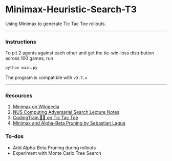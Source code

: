 # Minimax-Heuristic-Search-T3
Using Minimax to generate Tic Tac Toe rollouts.

---

### Instructions

To pit 2 agents against each other and get the tie-win-loss distribution across 100 games, run

```bash
python main.py
```

The program is compatible with `v3.7.x`

---

### Resources

1. [Minimax on Wikipedia](https://en.wikipedia.org/wiki/Minimax)
2. [NUS Computing Adversarial Search Lecture Notes](https://www.comp.nus.edu.sg/~kanmy/courses/3243_2010/lectureNotes/2010/w4.pdf)
3. [CodingTrain 🌈🚂 on Tic Tac Toe](https://www.youtube.com/watch?v=trKjYdBASyQ)
4. [Minimax and Alpha-Beta Pruning by Sebastian Lague](https://www.youtube.com/watch?v=l-hh51ncgDI)

### To-dos

- Add Alpha-Beta Pruning during rollouts
- Experiment with Monte Carlo Tree Search
